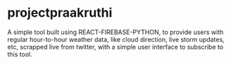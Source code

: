 # projectpraakruthi
A simple tool built using REACT-FIREBASE-PYTHON, to provide users with regular hour-to-hour weather data, like cloud direction, live storm updates, etc, scrapped live from twitter, with a simple user interface to subscribe to this tool.
